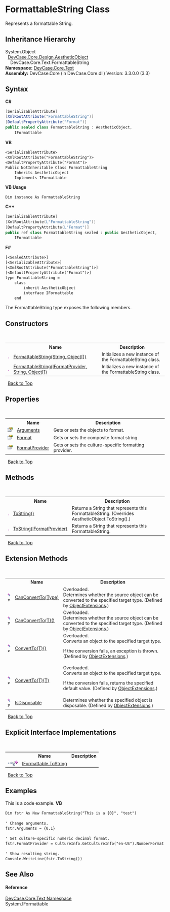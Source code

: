 # FormattableString Class
 

Represents a formattable String.


## Inheritance Hierarchy
System.Object<br />&nbsp;&nbsp;<a href="T_DevCase_Core_Design_AestheticObject">DevCase.Core.Design.AestheticObject</a><br />&nbsp;&nbsp;&nbsp;&nbsp;DevCase.Core.Text.FormattableString<br />
**Namespace:**&nbsp;<a href="N_DevCase_Core_Text">DevCase.Core.Text</a><br />**Assembly:**&nbsp;DevCase.Core (in DevCase.Core.dll) Version: 3.3.0.0 (3.3)

## Syntax

**C#**<br />
``` C#
[SerializableAttribute]
[XmlRootAttribute("FormattableString")]
[DefaultPropertyAttribute("Format")]
public sealed class FormattableString : AestheticObject, 
	IFormattable
```

**VB**<br />
``` VB
<SerializableAttribute>
<XmlRootAttribute("FormattableString")>
<DefaultPropertyAttribute("Format")>
Public NotInheritable Class FormattableString
	Inherits AestheticObject
	Implements IFormattable
```

**VB Usage**<br />
``` VB Usage
Dim instance As FormattableString
```

**C++**<br />
``` C++
[SerializableAttribute]
[XmlRootAttribute(L"FormattableString")]
[DefaultPropertyAttribute(L"Format")]
public ref class FormattableString sealed : public AestheticObject, 
	IFormattable
```

**F#**<br />
``` F#
[<SealedAttribute>]
[<SerializableAttribute>]
[<XmlRootAttribute("FormattableString")>]
[<DefaultPropertyAttribute("Format")>]
type FormattableString =  
    class
        inherit AestheticObject
        interface IFormattable
    end
```

The FormattableString type exposes the following members.


## Constructors
&nbsp;<table><tr><th></th><th>Name</th><th>Description</th></tr><tr><td>![Public method](media/pubmethod.gif "Public method")</td><td><a href="M_DevCase_Core_Text_FormattableString__ctor_1">FormattableString(String, Object[])</a></td><td>
Initializes a new instance of the FormattableString class.</td></tr><tr><td>![Public method](media/pubmethod.gif "Public method")</td><td><a href="M_DevCase_Core_Text_FormattableString__ctor">FormattableString(IFormatProvider, String, Object[])</a></td><td>
Initializes a new instance of the FormattableString class.</td></tr></table>&nbsp;
<a href="#formattablestring-class">Back to Top</a>

## Properties
&nbsp;<table><tr><th></th><th>Name</th><th>Description</th></tr><tr><td>![Public property](media/pubproperty.gif "Public property")</td><td><a href="P_DevCase_Core_Text_FormattableString_Arguments">Arguments</a></td><td>
Gets or sets the objects to format.</td></tr><tr><td>![Public property](media/pubproperty.gif "Public property")</td><td><a href="P_DevCase_Core_Text_FormattableString_Format">Format</a></td><td>
Gets or sets the composite format string.</td></tr><tr><td>![Public property](media/pubproperty.gif "Public property")</td><td><a href="P_DevCase_Core_Text_FormattableString_FormatProvider">FormatProvider</a></td><td>
Gets or sets the culture-specific formatting provider.</td></tr></table>&nbsp;
<a href="#formattablestring-class">Back to Top</a>

## Methods
&nbsp;<table><tr><th></th><th>Name</th><th>Description</th></tr><tr><td>![Public method](media/pubmethod.gif "Public method")</td><td><a href="M_DevCase_Core_Text_FormattableString_ToString">ToString()</a></td><td>
Returns a String that represents this FormattableString.
 (Overrides AestheticObject.ToString().)</td></tr><tr><td>![Public method](media/pubmethod.gif "Public method")</td><td><a href="M_DevCase_Core_Text_FormattableString_ToString_1">ToString(IFormatProvider)</a></td><td>
Returns a String that represents this FormattableString.</td></tr></table>&nbsp;
<a href="#formattablestring-class">Back to Top</a>

## Extension Methods
&nbsp;<table><tr><th></th><th>Name</th><th>Description</th></tr><tr><td>![Public Extension Method](media/pubextension.gif "Public Extension Method")![Code example](media/CodeExample.png "Code example")</td><td><a href="M_DevCase_Core_Extensions_Object_ObjectExtensions_CanConvertTo">CanConvertTo(Type)</a></td><td>Overloaded.  
Determines whether the source object can be converted to the specified target type.
 (Defined by <a href="T_DevCase_Core_Extensions_Object_ObjectExtensions">ObjectExtensions</a>.)</td></tr><tr><td>![Public Extension Method](media/pubextension.gif "Public Extension Method")![Code example](media/CodeExample.png "Code example")</td><td><a href="M_DevCase_Core_Extensions_Object_ObjectExtensions_CanConvertTo__1">CanConvertTo(T)()</a></td><td>Overloaded.  
Determines whether the source object can be converted to the specified target type.
 (Defined by <a href="T_DevCase_Core_Extensions_Object_ObjectExtensions">ObjectExtensions</a>.)</td></tr><tr><td>![Public Extension Method](media/pubextension.gif "Public Extension Method")![Code example](media/CodeExample.png "Code example")</td><td><a href="M_DevCase_Core_Extensions_Object_ObjectExtensions_ConvertTo__1">ConvertTo(T)()</a></td><td>Overloaded.  
Converts an object to the specified target type. 

 If the conversion fails, an exception is thrown.
 (Defined by <a href="T_DevCase_Core_Extensions_Object_ObjectExtensions">ObjectExtensions</a>.)</td></tr><tr><td>![Public Extension Method](media/pubextension.gif "Public Extension Method")![Code example](media/CodeExample.png "Code example")</td><td><a href="M_DevCase_Core_Extensions_Object_ObjectExtensions_ConvertTo__1_1">ConvertTo(T)(T)</a></td><td>Overloaded.  
Converts an object to the specified target type. 

 If the conversion fails, returns the specified default value.
 (Defined by <a href="T_DevCase_Core_Extensions_Object_ObjectExtensions">ObjectExtensions</a>.)</td></tr><tr><td>![Public Extension Method](media/pubextension.gif "Public Extension Method")![Code example](media/CodeExample.png "Code example")</td><td><a href="M_DevCase_Core_Extensions_Object_ObjectExtensions_IsDisposable">IsDisposable</a></td><td>
Determines whether the specified object is disposable.
 (Defined by <a href="T_DevCase_Core_Extensions_Object_ObjectExtensions">ObjectExtensions</a>.)</td></tr></table>&nbsp;
<a href="#formattablestring-class">Back to Top</a>

## Explicit Interface Implementations
&nbsp;<table><tr><th></th><th>Name</th><th>Description</th></tr><tr><td>![Explicit interface implementation](media/pubinterface.gif "Explicit interface implementation")![Private method](media/privmethod.gif "Private method")</td><td><a href="M_DevCase_Core_Text_FormattableString_System_IFormattable_ToString">IFormattable.ToString</a></td><td /></tr></table>&nbsp;
<a href="#formattablestring-class">Back to Top</a>

## Examples
This is a code example. 
**VB**<br />
``` VB
Dim fstr As New FormattableString("This is a {0}", "test")

' Change arguments.
fstr.Arguments = {0.1}

' Set culture-specific numeric decimal format.
fstr.FormatProvider = CultureInfo.GetCultureInfo("en-US").NumberFormat

' Show resulting string.
Console.WriteLine(fstr.ToString())
```


## See Also


#### Reference
<a href="N_DevCase_Core_Text">DevCase.Core.Text Namespace</a><br />System.IFormattable<br />